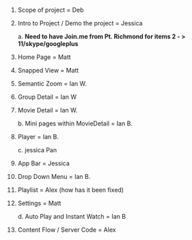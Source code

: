 1.  Scope of project = Deb

2.  Intro to Project / Demo the project = Jessica

    a.  **Need to have Join.me from Pt. Richmond for items 2 -
        > 11/skype/googleplus**

3.  Home Page = Matt

4.  Snapped View = Matt

5.  Semantic Zoom = Ian W.

6.  Group Detail = Ian W

7.  Movie Detail = Ian W.

    b.  Mini pages within MovieDetail = Ian B.

8.  Player = Ian B.

    c.  jessica Pan

9.  App Bar = Jessica

10. Drop Down Menu = Ian B.

11. Playlist = Alex (how has it been fixed)

12. Settings = Matt

    d.  Auto Play and Instant Watch = Ian B

13. Content Flow / Server Code = Alex
